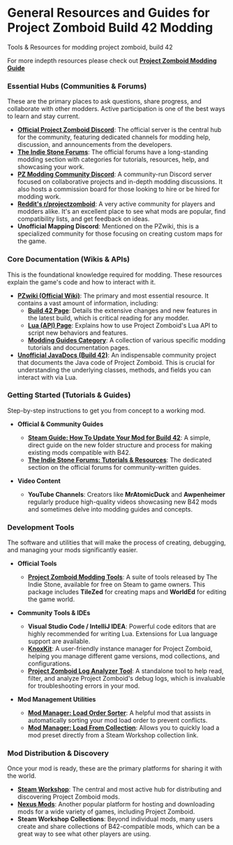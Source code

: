 # General Resources and Guides for Project Zomboid Build 42 Modding
Tools &amp; Resources for modding project zomboid, build 42

For more indepth resources please check out **[Project Zomboid Modding Guide](https://github.com/FWolfe/Zomboid-Modding-Guide/tree/master)**

### **Essential Hubs (Communities & Forums)**

These are the primary places to ask questions, share progress, and collaborate with other modders. Active participation is one of the best ways to learn and stay current.

*   **[Official Project Zomboid Discord](https://discord.gg/theindiestone)**: The official server is the central hub for the community, featuring dedicated channels for modding help, discussion, and announcements from the developers.
*   **[The Indie Stone Forums](https://theindiestone.com/forums/index.php?/forum/71-pz-modding/)**: The official forums have a long-standing modding section with categories for tutorials, resources, help, and showcasing your work.
*   **[PZ Modding Community Discord](https://discord.com/invite/8Nq444K)**: A community-run Discord server focused on collaborative projects and in-depth modding discussions. It also hosts a commission board for those looking to hire or be hired for modding work.
*   **[Reddit's r/projectzomboid](https://www.reddit.com/r/projectzomboid/)**: A very active community for players and modders alike. It's an excellent place to see what mods are popular, find compatibility lists, and get feedback on ideas.
*   **Unofficial Mapping Discord**: Mentioned on the PZwiki, this is a specialized community for those focusing on creating custom maps for the game.

### **Core Documentation (Wikis & APIs)**

This is the foundational knowledge required for modding. These resources explain the game's code and how to interact with it.

*   **[PZwiki (Official Wiki)](https://pzwiki.net/wiki/Modding)**: The primary and most essential resource. It contains a vast amount of information, including:
    *   **[Build 42 Page](https://pzwiki.net/wiki/Build_42)**: Details the extensive changes and new features in the latest build, which is critical reading for any modder.
    *   **[Lua (API) Page](https://pzwiki.net/wiki/Lua)**: Explains how to use Project Zomboid's Lua API to script new behaviors and features.
    *   **[Modding Guides Category](https://pzwiki.net/wiki/Category:Modding)**: A collection of various specific modding tutorials and documentation pages.
*   **[Unofficial JavaDocs (Build 42)](https://pzwijava.bountiful-games.com/b42/)**: An indispensable community project that documents the Java code of Project Zomboid. This is crucial for understanding the underlying classes, methods, and fields you can interact with via Lua.

### **Getting Started (Tutorials & Guides)**

Step-by-step instructions to get you from concept to a working mod.

*   **Official & Community Guides**
    *   **[Steam Guide: How To Update Your Mod for Build 42](https://steamcommunity.com/sharedfiles/filedetails/?l=german&id=3391657438)**: A simple, direct guide on the new folder structure and process for making existing mods compatible with B42.
    *   **[The Indie Stone Forums: Tutorials & Resources](https://theindiestone.com/forums/index.php?/forum/72-tutorials-resources/)**: The dedicated section on the official forums for community-written guides.

*   **Video Content**
    *   **YouTube Channels**: Creators like **MrAtomicDuck** and **Awpenheimer** regularly produce high-quality videos showcasing new B42 mods and sometimes delve into modding guides and concepts.

### **Development Tools**

The software and utilities that will make the process of creating, debugging, and managing your mods significantly easier.

*   **Official Tools**
    *   **[Project Zomboid Modding Tools](https://steamcommunity.com/app/108600/discussions/0/3108016336240033457/)**: A suite of tools released by The Indie Stone, available for free on Steam to game owners. This package includes **TileZed** for creating maps and **WorldEd** for editing the game world.

*   **Community Tools & IDEs**
    *   **Visual Studio Code / IntelliJ IDEA**: Powerful code editors that are highly recommended for writing Lua. Extensions for Lua language support are available.
    *   **[KnoxKit](https://github.com/cursey/KnoxKit-App)**: A user-friendly instance manager for Project Zomboid, helping you manage different game versions, mod collections, and configurations.
    *   **[Project Zomboid Log Analyzer Tool](https://github.com/Calvy/PZ-Log-Analyzer)**: A standalone tool to help read, filter, and analyze Project Zomboid's debug logs, which is invaluable for troubleshooting errors in your mod.

*   **Mod Management Utilities**
    *   **[Mod Manager: Load Order Sorter](https://steamcommunity.com/sharedfiles/filedetails/?id=3141508738)**: A helpful mod that assists in automatically sorting your mod load order to prevent conflicts.
    *   **[Mod Manager: Load From Collection](https://steamcommunity.com/sharedfiles/filedetails/?id=3145443299)**: Allows you to quickly load a mod preset directly from a Steam Workshop collection link.

### **Mod Distribution & Discovery**

Once your mod is ready, these are the primary platforms for sharing it with the world.

*   **[Steam Workshop](https://steamcommunity.com/app/108600/workshop/)**: The central and most active hub for distributing and discovering Project Zomboid mods.
*   **[Nexus Mods](https://www.nexusmods.com/projectzomboid)**: Another popular platform for hosting and downloading mods for a wide variety of games, including Project Zomboid.
*   **Steam Workshop Collections**: Beyond individual mods, many users create and share collections of B42-compatible mods, which can be a great way to see what other players are using.
